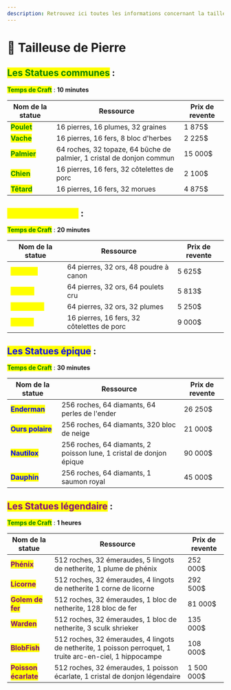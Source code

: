 ```yaml
---
description: Retrouvez ici toutes les informations concernant la tailleuse de pierre
---
```


# 🗿 Tailleuse de Pierre

## <mark style="color:green;">**Les Statues communes**</mark>**&#x20;:**

<mark style="color:green;">**Temps de Craft**</mark> : **10 minutes**&#x20;

| Nom de la statue                                      | Ressource                                                              | Prix de revente  |
|-------------------------------------------------------|------------------------------------------------------------------------|------------------|
| <mark style="color:green;">**Poulet**</mark>          | 16 pierres, 16 plumes, 32 graines                                      | 1 875$           |
| <mark style="color:green;">**Vache**</mark>           | 16 pierres, 16 fers, 8 bloc d'herbes                                   | 2 225$           |
| <mark style="color:green;">**Palmier**</mark>         | 64 roches, 32 topaze, 64 bûche de palmier,  1 cristal de donjon commun | 15 000$          |
| <mark style="color:green;">**Chien**</mark>           | 16 pierres, 16 fers, 32 côtelettes de porc                             | 2 100$           |
| <mark style="color:green;">**Têtard**</mark>          | 16 pierres, 16 fers, 32 morues                                         | 4 875$           |

## <mark style="color:yellow;">**Les Statues rare**</mark>**&#x20;:**

<mark style="color:green;">**Temps de Craft**</mark> : **20 minutes**&#x20;

| Nom de la statue                                     | Ressource                                  | Prix de revente  |
|------------------------------------------------------|--------------------------------------------|------------------|
| <mark style="color:yellow;">**Creeper**</mark>       | 64 pierres, 32 ors, 48 poudre à canon      | 5 625$           |
| <mark style="color:yellow;">**Renard**</mark>        | 64 pierres, 32 ors, 64 poulets cru         | 5 813$           |
| <mark style="color:yellow;">**Perroquet**</mark>     | 64 pierres, 32 ors, 32 plumes              | 5 250$           |
| <mark style="color:yellow;">**Requin**</mark>        | 16 pierres, 16 fers, 32 côtelettes de porc | 9 000$           |

## <mark style="color:blue;">**Les Statues épique**</mark>**&#x20;:**

<mark style="color:green;">**Temps de Craft**</mark> : **30 minutes**&#x20;

| Nom de la statue                                  | Ressource                                                           | Prix de revente |
|---------------------------------------------------|---------------------------------------------------------------------|-----------------|
| <mark style="color:blue">**Enderman**</mark>      | 256 roches, 64 diamants, 64 perles de l'ender                       | 26 250$         |
| <mark style="color:blue">**Ours polaire**</mark>  | 256 roches, 64 diamants, 320 bloc de neige                          | 21 000$         |
| <mark style="color:blue">**Nautilox**</mark>      | 256 roches, 64 diamants, 2 poisson lune, 1 cristal de donjon épique | 90 000$         |
| <mark style="color:blue">**Dauphin**</mark>       | 256 roches, 64 diamants, 1 saumon royal                             | 45 000$         |

## <mark style="color:purple;">**Les Statues légendaire**</mark>**&#x20;:**

<mark style="color:green;">**Temps de Craft**</mark> : **1 heures**&#x20;

| Nom de la statue                                       | Ressource                                                                                          | Prix de revente |
|--------------------------------------------------------|-----------------------------------------------------------------------------------------------------------|----------|
| <mark style="color:purple">**Phénix**</mark>           | 512 roches, 32 émeraudes, 5 lingots de netherite, 1 plume de phénix                                       | 252 000$ |
| <mark style="color:purple">**Licorne**</mark>          | 512 roches, 32 émeraudes, 4 lingots de netherite 1 corne de licorne                                       | 292 500$ |
| <mark style="color:purple">**Golem de fer**</mark>     | 512 roches, 32 émeraudes, 1 bloc de netherite,  128 bloc de fer                                           |81 000$   |
| <mark style="color:purple">**Warden**</mark>           | 512 roches, 32 émeraudes, 1 bloc de netherite,  3 sculk shrieker                                          | 135 000$ |
| <mark style="color:purple">**BlobFish**</mark>         | 512 roches, 32 émeraudes, 4 lingots de netherite, 1 poisson perroquet, 1 truite arc-en-ciel, 1 hippocampe | 108 000$ |
| <mark style="color:purple">**Poisson écarlate**</mark> | 512 roches, 32 émeraudes, 1 poisson écarlate,  1 cristal de donjon légendaire                           | 1 500 000$ |